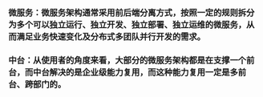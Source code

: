 ### 微服务：微服务架构通常采用前后端分离方式，按照一定的规则拆分为多个可以独立运行、独立开发、独立部署、独立运维的微服务，从而满足业务快速变化及分布式多团队并行开发的需求。

### 中台：从使用者的角度来看，大部分的微服务架构都是在支撑一个前台，而中台解决的是企业级能力复用，而这种能力复用一定是多前台、跨部门的。